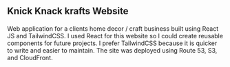 ## Knick Knack krafts Website
####
Web application for a clients home decor / craft business built using React JS and TailwindCSS. I used React for this website so I could create reusable components for future projects. I prefer TailwindCSS because it is quicker to write and easier to maintain. The site was deployed using Route 53, S3, and CloudFront.

